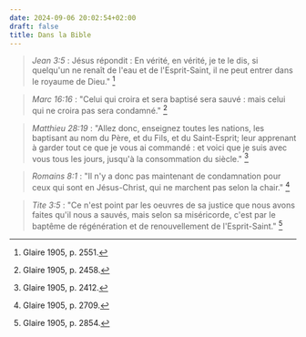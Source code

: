 ```yaml
---
date: 2024-09-06 20:02:54+02:00
draft: false
title: Dans la Bible
---
```





> *Jean 3:5* : Jésus répondit : En vérité, en vérité, je te le dis, si quelqu'un ne renaît de l'eau et de l'Esprit-Saint, il ne peut entrer dans le royaume de Dieu." [^1]

[^1]: Glaire 1905, p. 2551.

> *Marc 16:16* : "Celui qui croira et sera baptisé sera sauvé : mais celui qui ne croira pas sera condamné." [^2]

[^2]: Glaire 1905, p. 2458.

> *Matthieu 28:19* : "Allez donc, enseignez toutes les nations, les baptisant au nom du Père, et du Fils, et du Saint-Esprit; leur apprenant à garder tout ce que je vous ai commandé : et voici que je suis avec vous tous les jours, jusqu'à la consommation du siècle." [^3]

[^3]: Glaire 1905, p. 2412.

> *Romains 8:1* : "Il n'y a donc pas maintenant de condamnation pour ceux qui sont en Jésus-Christ, qui ne marchent pas selon la chair." [^4]

[^4]: Glaire 1905, p. 2709.

> *Tite 3:5* : "Ce n'est point par les oeuvres de sa justice que nous avons faites qu'il nous a sauvés, mais selon sa miséricorde, c'est par le baptême de régénération et de renouvellement de l'Esprit-Saint." [^5]

[^5]: Glaire 1905, p. 2854.
